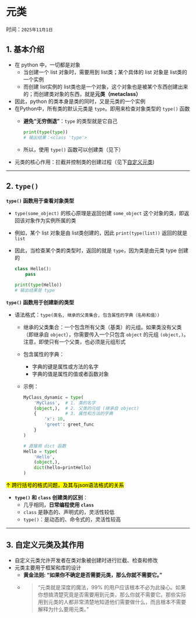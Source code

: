 # 元类

时间：`2025年11月1日`

## 1. 基本介绍

- 在 python 中，一切都是对象
  - 当创建一个 list 对象时，需要用到 list类；某个具体的 list 对象是 list类的一个实例
  - 而创建 list实例的 list类也是一个对象，这个对象也是被某个东西创建出来的；而创建类对象的东西，就是**元类（metaclass）**
- 因此，python 的类本身是类的同时，又是元类的一个实例
- 在Python中，所有类的默认元类是 `type`。即用来检查对象类型的 `type()` 函数
  - **避免“无穷倒退”**：`type` 的类型就是它自己

    ```python
    print(type(type))
    # 输出结果：<class 'type'>
    ```

  - 所以，使用 `type()` 函数可以创建类（见下）
- 元类的核心作用：拦截并控制类的创建过程（见下[自定义元类](#3-自定义元类))

---

## 2. `type()`

**`type()` 函数用于查看对象类型**

- `type(some_object)` 的核心原理是返回创建 `some_object` 这个对象的类，即返回该对象作为实例所属的类
- 例如，某个 list 对象是由 list类创建的，因此 `print(type(list))` 返回的就是 `list`
- 因此，当检查某个类的类型时，返回的就是 `type`，因为类是由元类 type 创建的

    ```python
    class Hello():
        pass

    print(type(Hello))
    # 输出结果是 type
    ```

**`type()` 函数用于创建新的类型**

- 语法格式：`type(类名, 继承的父类集合, 包含属性的字典（名称和值）)`
  - 继承的父类集合：一个包含所有父类（基类）的元组。如果类没有父类（即继承自 `object`），你需要传入一个只包含 `object` 的元组 `(object,)`。注意，即使只有一个父类，也必须是元组形式
  - 包含属性的字典：
    - 字典的键是属性或方法的名字
    - 字典的值是属性的值或者函数对象
  - 示例：

    ```python
    MyClass_dynamic = type(
        'MyClass',  # 1. 类的名字
        (object,),  # 2. 父类的元组 (继承自 object)
        {           # 3. 属性和方法的字典
            'x': 10,
            'greet': greet_func
        }
    )

    # 直接用 dict 函数
    Hello = type(
        'Hello', 
        (object,), 
        dict(hello=printHello)
    )
    ```

<mark>↑ 跨行括号的格式问题，及其与json语法格式的关系</mark>

- **`type()` 和 `class` 创建类的区别**：
  - 几乎相同，**日常编程使用 `class`**
  - `class` 是静态的、声明式的，灵活性较低
  - `type()`：是动态的、命令式的，灵活性较高

---

## 3. 自定义元类及其作用

- 自定义元类允许开发者在类对象被创建时进行拦截、检查和修改
- 元类主要用于框架和库的设计
  - **黄金法则: “如果你不确定是否需要元类，那么你就不需要它。”**
  - > “元类就是深度的魔法，99% 的用户应该根本不必为此操心。如果你想搞清楚究竟是否需要用到元类，那么你就不需要它。那些实际用到元类的人都非常清楚地知道他们需要做什么，而且根本不需要解释为什么要用元类。”